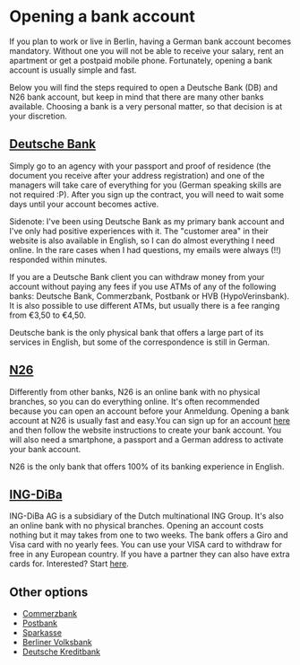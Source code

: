 # Opening a bank account

If you plan to work or live in Berlin, having a German bank account becomes mandatory. Without one you will not be able to receive your salary, rent an apartment or get a postpaid mobile phone. Fortunately, opening a bank account is usually simple and fast.

Below you will find the steps required to open a Deutsche Bank (DB) and N26 bank account, but keep in mind that there are many other banks available. Choosing a bank is a very personal matter, so that decision is at your discretion.

## [Deutsche Bank](https://www.deutsche-bank.de)

Simply go to an agency with your passport and proof of residence (the document you receive after your address registration) and one of the managers will take care of everything for you (German speaking skills are not required :P). After you sign up the contract, you will need to wait some days until your account becomes active.

Sidenote: I've been using Deutsche Bank as my primary bank account and I've only had positive experiences with it. The "customer area" in their website is also available in English, so I can do almost everything I need online. In the rare cases when I had questions, my emails were always (!!) responded within minutes.

If you are a Deutsche Bank client you can withdraw money from your account without paying any fees if you use ATMs of any of the following banks: Deutsche Bank, Commerzbank, Postbank or HVB (HypoVerinsbank). It is also possible to use different ATMs, but usually there is a fee ranging from €3,50 to €4,50.

Deutsche bank is the only physical bank that offers a large part of its services in English, but some of the correspondence is still in German.

## [N26](https://n26.com)

Differently from other banks, N26 is an online bank with no physical branches, so you can do everything online. It's often recommended because you can open an account before your Anmeldung. Opening a bank account at N26 is usually fast and easy.You can sign up for an account [here](https://app.n26.com/register) and then follow the website instructions to create your bank account. You will also need a smartphone, a passport and a German address to activate your bank account.

N26 is the only bank that offers 100% of its banking experience in English.

## [ING-DiBa](https://www.ing-diba.de/)

ING-DiBa AG is a subsidiary of the Dutch multinational ING Group. It's also an online bank with no physical branches. Opening an account costs nothing but it may takes from one to two weeks. The bank offers a Giro and Visa card with no yearly fees. You can use your VISA card to withdraw for free in any European country. If you have a partner they can also have extra cards for. Interested? Start [here](https://produkte.banking.ing-diba.de/pub/girokonto-einzelkonto).


## Other options

- [Commerzbank](https://www.commerzbank.de/)
- [Postbank](https://www.postbank.de/)
- [Sparkasse](https://www.berliner-sparkasse.de)
- [Berliner Volksbank](https://www.berliner-volksbank.de/)
- [Deutsche Kreditbank](https://www.dkb.de/)
